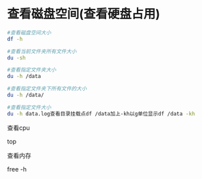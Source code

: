 # 查看磁盘空间(查看硬盘占用)

```bash
#查看磁盘空间大小
df -h

#查看当前文件夹所有文件大小
du -sh

#查看指定文件夹大小
du -h /data

#查看指定文件夹下所有文件的大小
du -h /data/

#查看指定文件大小
du -h data.log查看目录挂载点df /data加上-kh以g单位显示df /data -kh
```

查看cpu

top

查看内存

free -h